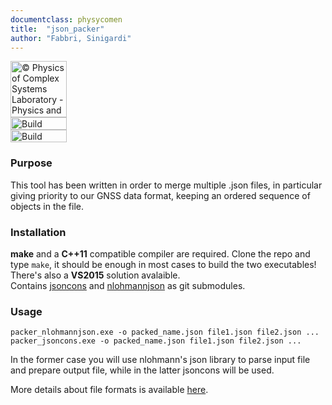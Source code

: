 ```yaml
---
documentclass: physycomen
title:  "json_packer"
author: "Fabbri, Sinigardi"
---
```


<a href="http://www.physycom.unibo.it"> 
<div class="image">
<img src="https://cdn.rawgit.com/physycom/templates/697b327d/logo_unibo.png" width="90" height="90" alt="© Physics of Complex Systems Laboratory - Physics and Astronomy Department - University of Bologna"> 
</div>
</a>
<a href="https://travis-ci.org/physycom/json_packer"> 
<div class="image">
<img src="https://travis-ci.org/physycom/json_packer.svg?branch=master" width="90" height="20" alt="Build Status"> 
</div>
</a>
<a href="https://ci.appveyor.com/project/cenit/json-packer"> 
<div class="image">
<img src="https://ci.appveyor.com/api/projects/status/4t0f1vp5e57krbry?svg=true" width="90" height="20" alt="Build Status"> 
</div>
</a>


### Purpose
This tool has been written in order to merge multiple .json files, in particular giving priority to our GNSS data format, keeping an ordered sequence of objects in the file.

### Installation
**make** and a **C++11** compatible compiler are required. Clone the repo and type ``make``, it should be enough in most cases to build the two executables!   
There's also a **VS2015** solution avalaible.   
Contains [jsoncons](https://github.com/danielaparker/jsoncons) and [nlohmannjson](https://github.com/nlohmann/json) as git submodules.

### Usage
```
packer_nlohmannjson.exe -o packed_name.json file1.json file2.json ...
packer_jsoncons.exe -o packed_name.json file1.json file2.json ...
```
In the former case you will use nlohmann's json library to parse input file and prepare output file, while in the latter jsoncons will be used.

More details about file formats is available [here](https://github.com/physycom/file_format_specifications/blob/master/formati_file.md).


